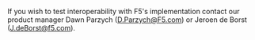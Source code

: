 If you wish to test interoperability with F5's implementation contact our product manager Dawn Parzych (D.Parzych@F5.com) or Jeroen de Borst (J.deBorst@f5.com).

